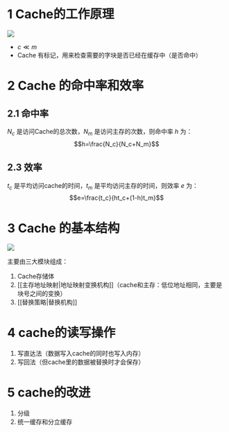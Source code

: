 # 1 Cache的工作原理
![](https://obsdian-img-1319433252.cos.ap-shanghai.myqcloud.com/PixPin_2023-12-02_11-48-37.png)

- $c \ll m$ 
- Cache 有标记，用来检查需要的字块是否已经在缓存中（是否命中）

# 2 Cache 的命中率和效率
## 2.1 命中率
$N_c$ 是访问Cache的总次数，$N_m$ 是访问主存的次数，则命中率 $h$ 为：$$h=\frac{N_c}{N_c+N_m}$$
## 2.3 效率
$t_c$ 是平均访问cache的时间，$t_m$ 是平均访问主存的时间，则效率 $e$ 为：$$e=\frac{t_c}{ht_c+(1-h)t_m}$$
# 3 Cache 的基本结构
![](https://obsdian-img-1319433252.cos.ap-shanghai.myqcloud.com/PixPin_2023-12-02_14-38-15.png)

主要由三大模块组成：
1. Cache存储体
2. [[主存地址映射|地址映射变换机构]]（cache和主存：低位地址相同，主要是块号之间的变换）
3. [[替换策略|替换机构]]

# 4 cache的读写操作
1. 写直达法（数据写入cache的同时也写入内存）
2. 写回法（但cache里的数据被替换时才会保存）

# 5 cache的改进
1. 分级
2. 统一缓存和分立缓存

